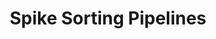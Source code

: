 ---
layout: splash
title: "Spike Sorting Pipelines"
permalink: /services/spike-sorting/
header:
  overlay_color: "#5e616c"
  overlay_image: /assets/images/neuro-software.jpg
excerpt: >
    We can build a custom spike sorting pipeline using SpikeInterface, taking into account your specific task, recording technology, and scientific questions. This pipeline will be open source and we will work with your team to train them how to use the pipeline and make modifications.
url: "https://calendly.com/d/djx-rc5-95r/ben-and-alessio?month=2023-05"
btn_class: "btn--primary"
btn_label: "Schedule a Spike Sorting Consultation"
image_path:

---